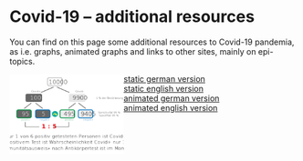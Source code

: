 <html lang="en">
<head>
  <meta charset="utf-8">
  <style type="css">
    @import url("https://fonts.googleapis.com/css?family=Open+Sans+Condensed:300,700");
  </style>
  <title>Covid-19</title>
  <meta name="description" content="Resources">
  <meta name="author" content="Markus Schenker, Phi Network">
 <link rel="stylesheet" href="css/main.css">
</head>

<body>
  <h1>Covid-19 – additional resources</h1>
  <p>You can find on this page some additional resources to Covid-19 pandemia, as i.e. graphs, animated graphs and links to other sites, mainly on epi-topics.
  <div style="float:left;"><img src="images/aksmall.png" width="200"></div>
  <div style="float:left;"><div style="float:none;"><a href="#" target="_blank">static german version</a></div><div><a href="#" target="_blank">static english version</a></div><div><a href="#" target="_blank">animated german version</a><div><a href="#" target="_blank">animated english version</a></div></div>

